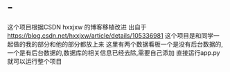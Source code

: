 # -
这个项目根据CSDN hxxjxw 的博客移植改进 出自于 https://blog.csdn.net/hxxjxw/article/details/105336981
这个项目是和同学一起做的我的部分和他的部分都放上来
这里有两个数据看板一个是没有后台数据的,一个是有后台数据的,数据库的相关信息已经去除,需要自己添加
直接运行app.py就可以运行整个项目

